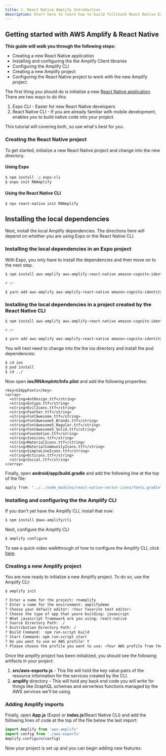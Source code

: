 ```yaml
---
title: 1. React Native Amplify Introduction
description: Start here to learn how to build fullstack React Native Expo and React Native
---
```


## Getting started with AWS Amplify & React Native

__This guide will walk you through the following steps:__

- Creating a new React Native application
- Installing and configuring the the Amplify Client libraries
- Configuring the Amplify CLI
- Creating a new Amplify project
- Configuring the React Native project to work with the new Amplify project.

The first thing you should do is initialize a new [React Native application](https://facebook.github.io/react-native/docs/getting-started). There are two ways to do this:

1. Expo CLI - Easier for new React Native developers
2. React Native CLI - If you are already familiar with mobile development, enables you to build native code into your project.

This tutorial will covering both, so use what's best for you.

###  Creating the React Native project

To get started, initialize a new React Native project and change into the new directory.

 ####  Using Expo
```sh
$ npm install -g expo-cli  
$ expo init RNAmplify
```

####  Using the React Native CLI

```sh
$ npx react-native init RNAmplify
```

## Installing the local dependencies

Next, install the local Amplify dependencies. The directions here will depend on whether you are using Expo or the React Native CLI.

### Installing the local dependencies in an Expo project

With Expo, you only have to install the dependencies and then move on to the next step.

```sh
$ npm install aws-amplify aws-amplify-react-native amazon-cognito-identity-js react-native-vector-icons

# or

$ yarn add aws-amplify aws-amplify-react-native amazon-cognito-identity-js react-native-vector-icons
```

### Installing the local dependencies in a project created by the React Native CLI

```sh
$ npm install aws-amplify aws-amplify-react-native amazon-cognito-identity-js react-native-vector-icons

# or

$ yarn add aws-amplify aws-amplify-react-native amazon-cognito-identity-js react-native-vector-icons
```

You will next need to change into the the ios directory and install the pod dependencies:

```sh
$ cd ios
$ pod install
$ cd ../
```

Now open __ios/RNAmpIntr/Info.plist__ and add the following properties:

```
<key>UIAppFonts</key>
<array>
  <string>AntDesign.ttf</string>
  <string>Entypo.ttf</string>
  <string>EvilIcons.ttf</string>
  <string>Feather.ttf</string>
  <string>FontAwesome.ttf</string>
  <string>FontAwesome5_Brands.ttf</string>
  <string>FontAwesome5_Regular.ttf</string>
  <string>FontAwesome5_Solid.ttf</string>
  <string>Foundation.ttf</string>
  <string>Ionicons.ttf</string>
  <string>MaterialIcons.ttf</string>
  <string>MaterialCommunityIcons.ttf</string>
  <string>SimpleLineIcons.ttf</string>
  <string>Octicons.ttf</string>
  <string>Zocial.ttf</string>
</array>
```

Finally, open __android/app/build.gradle__ and add the following line at the top of the file:

```gradle
apply from: "../../node_modules/react-native-vector-icons/fonts.gradle"
```

###  Installing and configuring the the Amplify CLI

If you don't yet have the Amplify CLI, install that now:

```sh
$ npm install @aws-amplify/cli
```

Next, configure the Amplify CLI

```sh
$ amplify configure
```

To see a quick video walkthrough of how to configure the Amplify CLI, click [here](https://www.youtube.com/watch?v=fWbM5DLh25U).

### Creating a new Amplify project

You are now ready to initialize a new Amplify project. To do so, use the Amplify CLI:

```sh
$ amplify init

? Enter a name for the project: rnamplify
? Enter a name for the environment: amplifydemo
? Choose your default editor: <Your favorite text editor>
? Choose the type of app that youre building: javascript
? What javascript framework are you using: react-native
? Source Directory Path:  /
? Distribution Directory Path: /
? Build Command:  npm run-script build
? Start Command: npm run-script start
? Do you want to use an AWS profile? Y
? Please choose the profile you want to use: <Your AWS profile from the configuration step>
```

Once the amplify project has been initialized, you should see the following artifacts in your project:

1. __src/aws-exports.js__ - This file will hold the key value pairs of the resource information for the services created by the CLI.
2. __amplify__ directory - This will hold any back end code you will write for things like GraphQL schemas and serverless functions managed by the AWS services we'll be using.

### Adding Amplify imports

Finally, open __App.js__ (Expo) or __index.js__(React Native CLI) and add the following lines of code at the top of the file below the last import:

```javascript
import Amplify from 'aws-amplify'
import config from './aws-exports'
Amplify.configure(config)
```

Now your project is set up and you can begin adding new features.